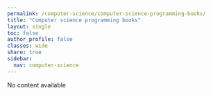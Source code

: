 ```yaml
---
permalink: /computer-science/computer-science-programming-books/
title: "Computer science programming books"
layout: single
toc: false
author_profile: false
classes: wide
share: true
sidebar:
  nav: computer-science
---
```


No content available